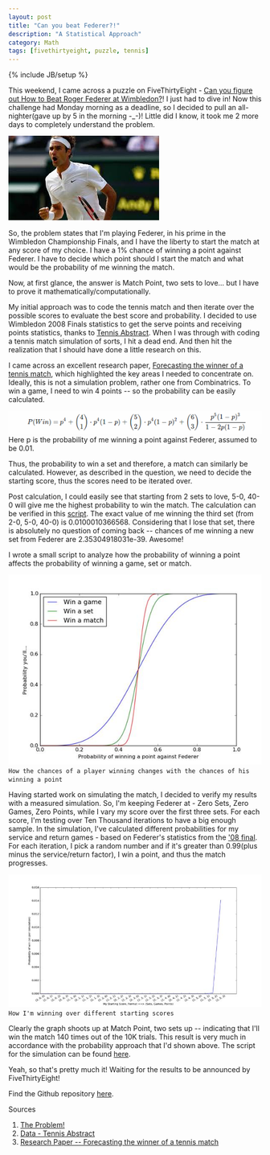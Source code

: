 ```yaml
---
layout: post
title: "Can you beat Federer?!"
description: "A Statistical Approach"
category: Math
tags: [fivethirtyeight, puzzle, tennis]
---
```

{% include JB/setup %}

This weekend, I came across a puzzle on FiveThirtyEight - [Can you figure out How to Beat Roger Federer at Wimbledon?](http://fivethirtyeight.com/features/can-you-figure-out-how-to-beat-roger-federer-at-wimbledon/)! I just had to dive in! Now this challenge had Monday morning as a deadline, so I decided to pull an all-nighter(gave up by 5 in the morning -_-)! Little did I know, it took me 2 more days to completely understand the problem. 

![Federer](/images/federer.jpg)

So, the problem states that I'm playing Federer, in his prime in the Wimbledon Championship Finals, and I have the liberty to start the match at any score of my choice. I have a 1% chance of winning a point against Federer. I have to decide which point should I start the match and what would be the probability of me winning the match. 

Now, at first glance, the answer is Match Point, two sets to love... but I have to prove it mathematically/computationally.

My initial approach was to code the tennis match and then iterate over the possible scores to evaluate the best score and probability. I decided to use Wimbledon 2008 Finals statistics to get the serve points and receiving points statistics, thanks to [Tennis Abstract](http://www.tennisabstract.com/cgi-bin/player.cgi?p=RogerFederer&f=A2008qqB2E0). When I was through with coding a tennis match simulation of sorts, I hit a dead end. And then hit the realization that I should have done a little research on this.

I came across an excellent research paper, [Forecasting the winner of a tennis match](http://cdata4.uvt.nl/websitefiles/magnus/paper64.pdf), which highlighted the key areas I needed to concentrate on. Ideally, this is not a simulation problem, rather one from Combinatrics. To win a game, I need to win 4 points -- so the probability can be easily calculated. 

![Equation](/images/eqn.png)
Here p is the probability of me winning a point against Federer, assumed to be 0.01.

Thus, the probability to win a set and therefore, a match can similarly be calculated. However, as described in the question, we need to decide the starting score, thus the scores need to be iterated over. 

Post calculation, I could easily see that starting from 2 sets to love, 5-0, 40-0 will give me the highest probability to win the match. The calculation can be verified in this [script](https://github.com/shubh24/beat-federer/blob/master/prob.py). The exact value of me winning the third set (from 2-0, 5-0, 40-0) is 0.0100010366568. Considering that I lose that set, there is absolutely no question of coming back -- chances of me winning a new set from Federer are 2.35304918031e-39. Awesome!

I wrote a small script to analyze how the probability of winning a point affects the probability of winning a game, set or match. 

![Prob](/images/prob1.jpg)
`How the chances of a player winning changes with the chances of his winning a point`

Having started work on simulating the match, I decided to verify my results with a measured simulation. So, I'm keeping Federer at - Zero Sets, Zero Games, Zero Points, while I vary my score over the first three sets. For each score, I'm testing over Ten Thousand iterations to have a big enough sample. In the simulation, I've calculated different probabilities for my service and return games - based on Federer's statistics from the ['08 final](https://www.youtube.com/watch?v=-1yfWb0-jqQ). For each iteration, I pick a random number and if it's greater than 0.99(plus minus the service/return factor), I win a point, and thus the match progresses.

![Score](/images/score1.jpg)
`How I'm winning over different starting scores`

Clearly the graph shoots up at Match Point, two sets up -- indicating that I'll win the match 140 times out of the 10K trials. This result is very much in accordance with the probability approach that I'd shown above. The script for the simulation can be found [here](https://github.com/shubh24/beat-federer/blob/master/simulate.py).

Yeah, so that's pretty much it! Waiting for the results to be announced by FiveThirtyEight!

Find the Github repository [here](github.com/shubh24/beat-federer).  

Sources

1. [The Problem!](fivethirtyeight.com/features/can-you-figure-out-how-to-beat-roger-federer-at-wimbledon/)
2. [Data - Tennis Abstract](http://www.tennisabstract.com/blog/category/win-probability/)
3. [Research Paper -- Forecasting the winner of a tennis match](http://cdata4.uvt.nl/websitefiles/magnus/paper64.pdf)





